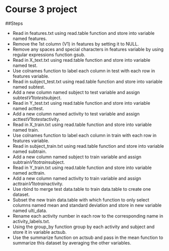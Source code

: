 # Course 3 project
##Steps
* Read in features.txt using read.table function and store into variable named features.
* Remove the 1st column (V1) in features by setting it to NULL.
* Remove any spaces and special characters in features variable by using regular expressions function gsub.
* Read in X_text.txt using read.table function and store into variable named test.
* Use colnames function to label each column in test with each row in features variable.
* Read in subject_test.txt using read.table function and store into variable named subtest.
* Add a new column named subject to test variable and assign subtest$V1 to test$subject.
* Read in Y_test.txt using read.table function and store into variable named acttest.
* Add a new column named activity to test variable and assign acttest$V1 to test$activity.
* Read in X_train.txt using read.table function and store into variable named train.
* Use colnames function to label each column in train with each row in features variable.
* Read in subject_train.txt using read.table function and store into variable named subtrain.
* Add a new column named subject to train variable and assign subtrain$V1 to train$subject.
* Read in Y_train.txt using read.table function and store into variable named acttrain.
* Add a new column named activity to train variable and assign acttrain$V1 to train$activity.
* Use rbind to merge test data.table to train data.table to create one dataset.
* Subset the new train data.table with which function to only select columns named mean and standard deviation and store in new variable named ulti_data.
* Rename each activity number in each row to the corresponding name in activity_labels.txt.
* Using the group_by function group by each activity and subject and store it in variable actsub.
* Use the summarize function on actsub and pass in the mean function to summarize this dataset by averaging the other variables.
